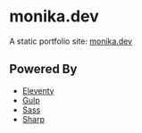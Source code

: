 # monika.dev

A static portfolio site: [monika.dev](https://monika.dev)

## Powered By

- [Eleventy](https://11ty.dev)
- [Gulp](https://gulpjs.com/)
- [Sass](https://sass-lang.com/)
- [Sharp](https://github.com/lovell/sharp)
